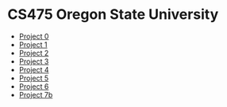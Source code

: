 CS475 Oregon State University
================================

* [Project 0](./Project_0)
* [Project 1](./Project_1)
* [Project 2](./Project_2)
* [Project 3](./Project_3)
* [Project 4](./Project_4)
* [Project 5](./Project_5)
* [Project 6](./Project_6)
* [Project 7b](./Project_7b)
